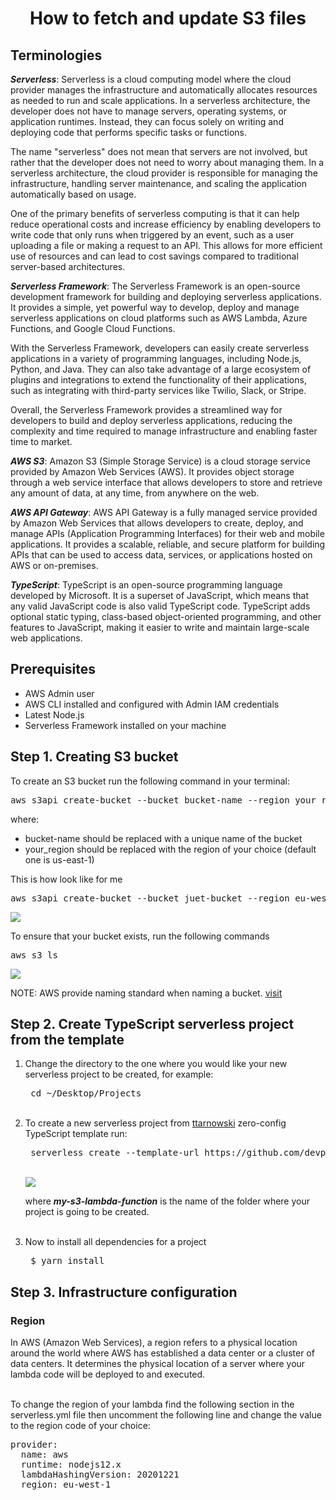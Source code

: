 <html>
<head>
<body>
<h1 align="center">How to fetch and update S3 files</h1>
<h2>Terminologies</h2>
<p><em><strong>Serverless</strong></em>: Serverless is a cloud computing model where the cloud provider manages the infrastructure and automatically allocates resources as needed to run and scale applications. In a serverless architecture, the developer does not have to manage servers, operating systems, or application runtimes. Instead, they can focus solely on writing and deploying code that performs specific tasks or functions.<br>

The name "serverless" does not mean that servers are not involved, but rather that the developer does not need to worry about managing them. In a serverless architecture, the cloud provider is responsible for managing the infrastructure, handling server maintenance, and scaling the application automatically based on usage. <br>

One of the primary benefits of serverless computing is that it can help reduce operational costs and increase efficiency by enabling developers to write code that only runs when triggered by an event, such as a user uploading a file or making a request to an API. This allows for more efficient use of resources and can lead to cost savings compared to traditional server-based architectures.
</p>

<p><em><strong>Serverless Framework</strong></em>: The Serverless Framework is an open-source development framework for building and deploying serverless applications. It provides a simple, yet powerful way to develop, deploy and manage serverless applications on cloud platforms such as AWS Lambda, Azure Functions, and Google Cloud Functions.<br>

With the Serverless Framework, developers can easily create serverless applications in a variety of programming languages, including Node.js, Python, and Java. They can also take advantage of a large ecosystem of plugins and integrations to extend the functionality of their applications, such as integrating with third-party services like Twilio, Slack, or Stripe. <br>

Overall, the Serverless Framework provides a streamlined way for developers to build and deploy serverless applications, reducing the complexity and time required to manage infrastructure and enabling faster time to market. <br>
</p>

<p><em><strong>AWS S3</strong></em>: Amazon S3 (Simple Storage Service) is a cloud storage service provided by Amazon Web Services (AWS). It provides object storage through a web service interface that allows developers to store and retrieve any amount of data, at any time, from anywhere on the web.</p>

<p><em><strong>AWS API Gateway</strong></em>: AWS API Gateway is a fully managed service provided by Amazon Web Services that allows developers to create, deploy, and manage APIs (Application Programming Interfaces) for their web and mobile applications. It provides a scalable, reliable, and secure platform for building APIs that can be used to access data, services, or applications hosted on AWS or on-premises.</p>

<p><em><strong>TypeScript</strong></em>: TypeScript is an open-source programming language developed by Microsoft. It is a superset of JavaScript, which means that any valid JavaScript code is also valid TypeScript code. TypeScript adds optional static typing, class-based object-oriented programming, and other features to JavaScript, making it easier to write and maintain large-scale web applications.<p>

<h2>Prerequisites</h2>
<ul>
<li>AWS Admin user</li>
<li>AWS CLI installed and configured with Admin IAM credentials</li>
<li>Latest Node.js</li>

<li>Serverless Framework installed on your machine</li>
</ul>

<h2>Step 1. Creating S3 bucket</h2>

To create an S3 bucket run the following command in your terminal:

<pre>aws s3api create-bucket --bucket bucket-name --region your_region --create-bucket-configuration LocationConstraint=your_region</pre>

where:
<ul>
<li><bold>bucket-name</bold> should be replaced with a unique name of the bucket</li>
<li><bold>your_region</bold> should be replaced with the region of your choice (default one is us-east-1)</li>
</ul>

This is how look like for me

<pre>aws s3api create-bucket --bucket juet-bucket --region eu-west-1 --create-bucket-configuration LocationConstraint=eu-west-1</pre>
<img src ="https://user-images.githubusercontent.com/100518568/224864046-38768a9c-8f78-4155-9c17-1ccebbfb1600.png">

To ensure that your bucket exists, run the following commands
<pre>aws s3 ls</pre>
<img src ="https://user-images.githubusercontent.com/100518568/224864568-76f3d3fc-b008-4c5a-9772-5c4a7d7f59b9.png">

NOTE: AWS provide naming standard when naming a bucket. <a href="https://docs.aws.amazon.com/awscloudtrail/latest/userguide/cloudtrail-s3-bucket-naming-requirements.html">visit</a>
  
  <h2>Step 2. Create TypeScript serverless project from the template</h2>
  <ol>
    <li>Change the directory to the one where you would like your new serverless project to be created, for example:</li>
    <pre> cd ~/Desktop/Projects </pre>
    <br>
    <li>To create a new serverless project from <a href="https://github.com/ttarnowski">ttarnowski</a> zero-config TypeScript template run:
    <pre> serverless create --template-url https://github.com/devpeak/serverless-aws-nodejs-typescript/tree/main --path my-s3-lambda-function </pre>
    <br>
    </li>
    <img src ="https://user-images.githubusercontent.com/100518568/224893958-b574a17a-f2af-4d15-b3a1-8688188b0baa.png"><br>
    <p>  where <em><strong>my-s3-lambda-function</strong></em> is the name of the folder where your project is going to be created.</p>
    <br>
    <li>Now to install all dependencies for a project</li>
     <pre> $ yarn install </pre>
  
  </ol>
  
  <h2>Step 3. Infrastructure configuration</h2>
  <h3>Region</h3>
  
  In AWS (Amazon Web Services), a region refers to a physical location around the world where AWS has established a data center or a cluster of data centers.
  It determines the physical location of a server where your lambda code will be deployed to and executed.
  
  <br>
  To change the region of your lambda find the following section in the serverless.yml file then uncomment the following line and change the value to the region code of your choice:
  <br>
  <pre>provider:
  name: aws
  runtime: nodejs12.x
  lambdaHashingVersion: 20201221
  region: eu-west-1
  </pre>
</body>
</head>

</html>
